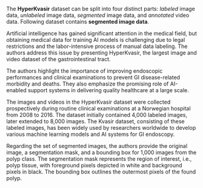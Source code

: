 The **HyperKvasir** dataset can be split into four distinct parts: *labeled* image data, *unlabeled* image data, *segmented* image data, and *annotated* video data. Following dataset contains **segmented image data**.

Artificial intelligence has gained significant attention in the medical field, but obtaining medical data for training AI models is challenging due to legal restrictions and the labor-intensive process of manual data labeling. The authors address this issue by presenting HyperKvasir, the largest image and video dataset of the gastrointestinal tract.

The authors highlight the importance of improving endoscopic performances and clinical examinations to prevent GI disease-related morbidity and deaths. They also emphasize the promising role of AI-enabled support systems in delivering quality healthcare at a large scale.

The images and videos in the HyperKvasir dataset were collected prospectively during routine clinical examinations at a Norwegian hospital from 2008 to 2016. The dataset initially contained 4,000 labeled images, later extended to 8,000 images. The Kvasir dataset, consisting of these labeled images, has been widely used by researchers worldwide to develop various machine learning models and AI systems for GI endoscopy.

Regarding the set of segmented images, the authors provide the original image, a segmentation mask, and a bounding box for 1,000 images from the polyp class. The segmentation mask represents the region of interest, i.e., polyp tissue, with foreground pixels depicted in white and background pixels in black. The bounding box outlines the outermost pixels of the found polyp.
